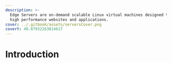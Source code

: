 ```yaml
---
description: >-
  Edge Servers are on-demand scalable Linux virtual machines designed to enable
  high performance websites and applications.
cover: ../.gitbook/assets/serversCover.png
coverY: 40.07932263814617
---
```


# Introduction

